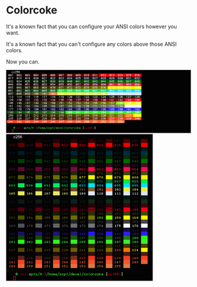 Colorcoke
=========

It's a known fact that you can configure your ANSI colors however you want.

It's a known fact that you can't configure any colors above those ANSI colors.

Now you can.

![screenshot](http://github.com/trapd00r/colorcoke/raw/master/extra/cc256.png)
![screenshot](http://github.com/trapd00r/colorcoke/raw/master/extra/c256.png)
